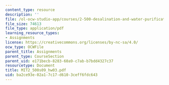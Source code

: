 ```yaml
---
content_type: resource
description: ''
file: /ol-ocw-studio-app/courses/2-500-desalination-and-water-purification-spring-2009/ba2ce93e02a17c17d6103ceff6fdc643_MIT2_500s09_hw03.pdf
file_size: 74613
file_type: application/pdf
learning_resource_types:
- Assignments
license: https://creativecommons.org/licenses/by-nc-sa/4.0/
ocw_type: OCWFile
parent_title: Assignments
parent_type: CourseSection
parent_uid: e171becb-8283-60a9-c7ab-b7bdd4327c37
resourcetype: Document
title: MIT2_500s09_hw03.pdf
uid: ba2ce93e-02a1-7c17-d610-3ceff6fdc643
---
```

